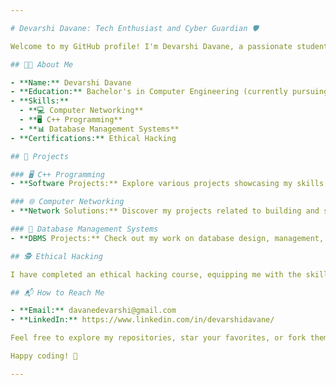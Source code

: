 ```yaml
---

# Devarshi Davane: Tech Enthusiast and Cyber Guardian 🛡️

Welcome to my GitHub profile! I'm Devarshi Davane, a passionate student and tech enthusiast currently pursuing a Bachelor's in Computer Engineering. With a strong foundation in computer engineering and a knack for coding and cybersecurity, I love creating innovative solutions and exploring the vast world of technology.

## 👨‍💻 About Me

- **Name:** Devarshi Davane
- **Education:** Bachelor's in Computer Engineering (currently pursuing), Diploma in Computer Engineering
- **Skills:** 
  - **💻 Computer Networking**
  - **🖥️ C++ Programming**
  - **📊 Database Management Systems**
- **Certifications:** Ethical Hacking

## 🚀 Projects

### 🖥️ C++ Programming
- **Software Projects:** Explore various projects showcasing my skills in C++ programming and problem-solving.

### 🌐 Computer Networking
- **Network Solutions:** Discover my projects related to building and securing robust network systems.

### 📂 Database Management Systems
- **DBMS Projects:** Check out my work on database design, management, and optimization.

## 🕵️ Ethical Hacking

I have completed an ethical hacking course, equipping me with the skills to identify vulnerabilities and secure systems effectively.

## 📬 How to Reach Me

- **Email:** davanedevarshi@gmail.com
- **LinkedIn:** https://www.linkedin.com/in/devarshidavane/

Feel free to explore my repositories, star your favorites, or fork them for your own use. If you have any questions or suggestions, don't hesitate to reach out!

Happy coding! 🚀

---
```

